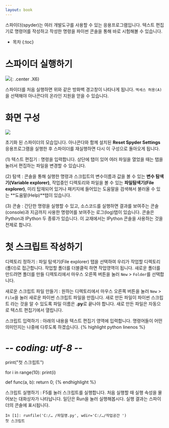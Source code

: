 ```yaml
---
layout: book
---
```

스파이더(spyder)는 여러 개발도구를 사용할 수 있는 응용프로그램입니다. 텍스트 편집기로 명령어를 작성하고 작성한 명령을 파이썬 콘솔을 통해 바로 시험해볼 수 있습니다.

* 목차
{:toc}

# 스파이더 실행하기

![](../spyder-01.png){: .center .X6}

스파이더를 처음 실행하면 위와 같은 방화벽 경고창이 나타나게 됩니다. `엑세스 허용(A)`을 선택해야 아나콘다의 온라인 지원을 얻을 수 있습니다.

# 화면 구성

![](../spyder-02.png)

초기화 된 스파이더의 모습입니다. 아나콘다와 함께 설치된 **Reset Spyder Settings** 응용프로그램을 실행한 후 스파이더를 재실행하면 다시 이 구성으로 돌아오게 됩니다.

(1) 텍스트 편집기
: 명령을 입력합니다. 상단에 탭이 있어 여러 파일을 열었을 때는 탭을 눌러서 편집하는 파일을 변경할 수 있습니다.

(2) 탐색
: 콘솔을 통해 실행한 명령과 스크립트의 변수이름과 값을 볼 수 있는 **변수 탐색기(Variable explorer)**, 작업중인 디렉토리와 파일을 볼 수 있는 **파일탐색기(File explorer)**, 미리 탑재되어 있거나 패키지에 들어있는 도움말을 검색해서 불러올 수 있는 **도움말(Help)**탭이 있습니다.

(3) 콘솔
: 간단한 명령을 실행할 수 있고, 소스코드를 실행하면 결과를 보여주는 콘솔(console)과 지금까지 사용한 명령어를 보여주는 로그(log)탭이 있습니다. 콘솔은 Python과 IPython 두 종류가 있습니다. 이 교재에서는 IPython 콘솔을 사용하는 것을 전제로 합니다.

# 첫 스크립트 작성하기

디렉토리 정하기
: 파일 탐색기(File explorer) 탭을 선택하여 우리가 작업할 디렉토리(폴더)로 접근합니다. 작업할 폴더를 더블클릭 하면 작업영역이 됩니다. 새로운 폴더를 만드려면 폴더를 만들 디렉토리에서 마우스 오른쪽 버튼을 눌러 `New` > `Folder`를 선택합니다.

새로운 스크립트 파일 만들기
: 원하는 디렉토리에서 마우스 오른쪽 버튼을 눌러 `New` > `File`을 눌러 새로운 파이썬 스크립트 파일을 만듭니다. 새로 만든 파일이 파이썬 스크립트 라는 것을 알 수 있도록 파일 이름은 **.py**로 끝나야 합니다. 새로 만든 파일은 자동으로 텍스트 편집기에서 열립니다.

스크립트 입력하기
: 아래의 내용을 텍스트 편집기 영역에 입력합니다. 명령어들이 어떤 의미인지는 나중에 다루도록 하겠습니다.
{% highlight python linenos %}
# -*- coding: utf-8 -*-
print("첫 스크립트")

for i in range(10):
  print(i)

def func(a, b):
  return 0;
{% endhighlight %}

스크립트 실행하기
: F5를 눌러 스크립트를 실행합니다. 처음 실행할 때 실행 속성을 물어보는 대화상자가 나타납니다. 일단은 Run을 눌러 실행해봅시다. 실행 결과는 스파이더의 콘솔에 표시됩니다.

```
In [1]: runfile('C:/… /파일명.py', wdir='C:/…/작업공간 ')
첫 스크립트
```
